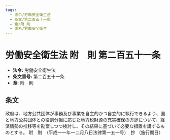 ```yaml
---
tags:
  - 法令/労働安全衛生法
  - 条文/第二百五十一条
  - 章/附_則
  - 体系/労働安全衛生
---
```

# 労働安全衛生法 附　則 第二百五十一条

- **法令:** 労働安全衛生法
- **条文番号:** 第二百五十一条
- **章:** 附　則

## 条文
政府は、地方公共団体が事務及び事業を自主的かつ自立的に執行できるよう、国と地方公共団体との役割分担に応じた地方税財源の充実確保の方途について、経済情勢の推移等を勘案しつつ検討し、その結果に基づいて必要な措置を講ずるものとする。
附　則　（平成一一年一二月八日法律第一五一号）　抄
（施行期日）

